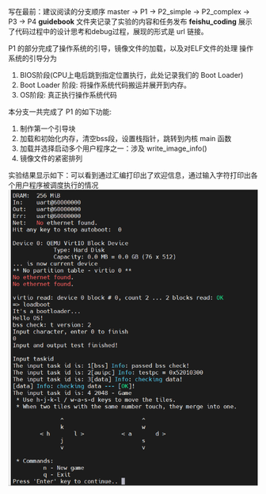 写在最前：建议阅读的分支顺序 master -> P1 -> P2_simple -> P2_complex -> P3 -> P4
**guidebook** 文件夹记录了实验的内容和任务发布
**feishu_coding** 展示了代码过程中的设计思考和debug过程，展现的形式是 url 链接。

P1 的部分完成了操作系统的引导，镜像文件的加载，以及对ELF文件的处理
操作系统的引导分为 
1. BIOS阶段(CPU上电后跳到指定位置执行，此处记录我们的 Boot Loader)
2. Boot Loader 阶段: 将操作系统代码搬运并展开到内存。
3. OS阶段: 真正执行操作系统代码

本分支一共完成了 P1 的如下功能:
1. 制作第一个引导块
2. 加载和初始化内存，清空bss段，设置栈指针，跳转到内核 main 函数
3. 加载并选择启动多个用户程序之一：涉及 write_image_info()
4. 镜像文件的紧密排列

实验结果显示如下：可以看到通过汇编打印出了欢迎信息，通过输入字符打印出各个用户程序被调度执行的情况
![result](https://github.com/Fi-tang/oslab_riscv/blob/Project1-BootLoader/feishu_picture/task3/result.png)
